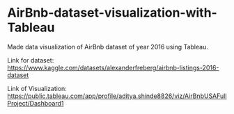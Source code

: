 # AirBnb-dataset-visualization-with-Tableau
Made data visualization of AirBnb dataset of year 2016 using Tableau.

Link for dataset: https://www.kaggle.com/datasets/alexanderfreberg/airbnb-listings-2016-dataset

Link of Visualization: https://public.tableau.com/app/profile/aditya.shinde8826/viz/AirBnbUSAFullProject/Dashboard1

